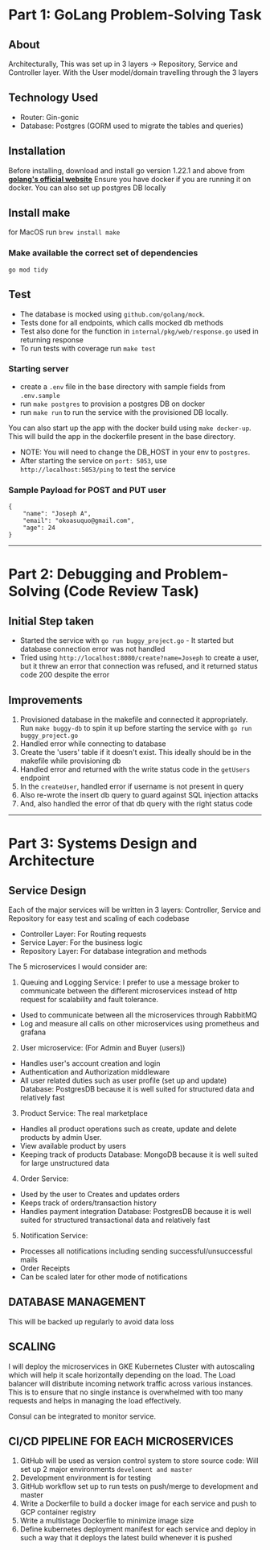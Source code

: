 # Part 1: GoLang Problem-Solving Task

## About
Architecturally, This was set up in 3 layers -> Repository, Service and Controller layer. With the User model/domain travelling through the 3 layers

## Technology Used
- Router: Gin-gonic
- Database: Postgres (GORM used to migrate the tables and queries)

## Installation
Before installing, download and install go version 1.22.1 and above from **[golang's official website](https://go.dev/doc/install)**
Ensure you have docker if you are running it on docker.
You can also set up postgres DB locally

## Install make
for MacOS run
```brew install make```

### Make available the correct set of dependencies
```go mod tidy```

## Test
- The database is mocked using `github.com/golang/mock`.
- Tests done for all endpoints, which calls mocked db methods
- Test also done for the function in `internal/pkg/web/response.go` used in returning response
- To run tests with coverage run `make test`

### Starting server
- create a `.env` file in the base directory with sample fields from `.env.sample`
- run `make postgres` to provision a postgres DB on docker
- run `make run` to run the service with the provisioned DB locally.

You can also start up the app with the docker build using `make docker-up`. 
This will build the app in the dockerfile present in the base directory.
- NOTE: You will need to change the DB_HOST in your env to `postgres`.
- After starting the service on `port: 5053`, use `http://localhost:5053/ping` to test the service


### Sample Payload for POST and PUT user
```
{
    "name": "Joseph A",
    "email": "okoasuquo@gmail.com",
    "age": 24
}
```


_______________________________________________________________________________________________________________________________________________________________________________________________


# Part 2: Debugging and Problem-Solving (Code Review Task)

## Initial Step taken
- Started the service with `go run buggy_project.go` - It started but database connection error was not handled
- Tried using `http://localhost:8080/create?name=Joseph` to create a user, but it threw an error that connection was refused, and it returned status code 200 despite the error

## Improvements
1. Provisioned database in the makefile and connected it appropriately. Run `make buggy-db` to spin it up before starting the service with `go run buggy_project.go`
2. Handled error while connecting to database
3. Create the 'users' table if it doesn't exist. This ideally should be in the makefile while provisioning db
4. Handled error and returned with the write status code in the `getUsers` endpoint
5. In the `createUser`, handled error if username is not present in query
6. Also re-wrote the insert db query to guard against SQL injection attacks
7. And, also handled the error of that db query with the right status code



_______________________________________________________________________________________________________________________________________________________________________________________________


# Part 3: Systems Design and Architecture

## Service Design
Each of the major services will be written in 3 layers: Controller, Service and Repository for easy test and scaling of each codebase
- Controller Layer: For Routing requests
- Service Layer: For the business logic
- Repository Layer: For database integration and methods

The 5 microservices I would consider are:
1. Queuing and Logging Service: I prefer to use a message broker to communicate between the different microservices instead of http request for scalability and fault tolerance.
- Used to communicate between all the microservices through RabbitMQ
- Log and measure all calls on other microservices using prometheus and grafana

2. User microservice: (For Admin and Buyer (users))
- Handles user's account creation and login
- Authentication and Authorization middleware
- All user related duties such as user profile (set up and update)
Database: PostgresDB because it is well suited for structured data and relatively fast

3. Product Service: The real marketplace
- Handles all product operations such as create, update and delete products by admin User.
- View available product by users
- Keeping track of products
Database: MongoDB because it is well suited for large unstructured data

4. Order Service:
- Used by the user to Creates and updates orders
- Keeps track of orders/transaction history
- Handles payment integration
Database: PostgresDB because it is well suited for structured transactional data and relatively fast

5. Notification Service:
- Processes all notifications including sending successful/unsuccessful mails
- Order Receipts
- Can be scaled later for other mode of notifications

## DATABASE MANAGEMENT
This will be backed up regularly to avoid data loss

## SCALING
I will deploy the microservices in GKE Kubernetes Cluster with autoscaling which will help it scale horizontally depending on the load. The Load balancer will distribute incoming network traffic across various instances. 
This is to ensure that no single instance is overwhelmed with too many requests and helps in managing the load effectively.

Consul can be integrated to monitor service.


## CI/CD PIPELINE FOR EACH MICROSERVICES
1. GitHub will be used as version control system to store source code: Will set up 2 major environments `develoment and master`
2. Development environment is for testing
3. GitHub workflow set up to run tests on push/merge to development and master
4. Write a Dockerfile to build a docker image for each service and push to GCP container registry
5. Write a multistage Dockerfile to minimize image size 
6. Define kubernetes deployment manifest for each service and deploy in such a way that it deploys the latest build whenever it is pushed